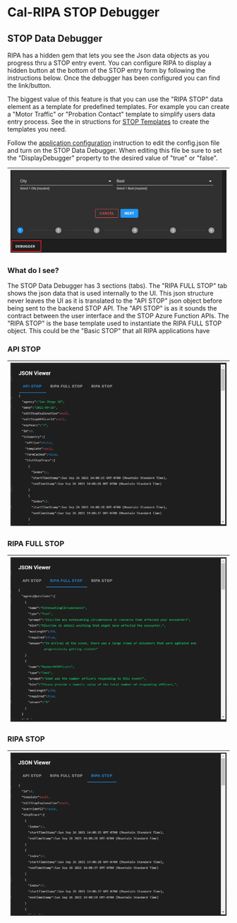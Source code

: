 # Cal-RIPA STOP Debugger

## STOP Data Debugger

RIPA has a hidden gem that lets you see the Json data objects as you progress thru a STOP entry event. You can configure RIPA to display a hidden button at the bottom of the STOP entry form by following the instructions below. Once the debugger has been configured you can find the link/button.

The biggest value of this feature is that you can use the "RIPA STOP" data element as a template for predefined templates. For example you can create a "Motor Traffic" or "Probation Contact" template to simplify users data entry process. See the in structions for [STOP Templates](STOP-TEMPLATES.md) to create the templates you need.

Follow the [application configuration](./APP-CONFIG.md) instruction to edit the config.json file and turn on the STOP Data Debugger. When editing this file be sure to set the "DisplayDebugger" property to the desired value of "true" or "false".

| ![RIPA STOP Data Debugger](./assets/RIPA-STOP-Data-Debugger-01.png) |
| ------------------------------------------------------------------- |

### What do I see?

The STOP Data Debugger has 3 sections (tabs). The "RIPA FULL STOP" tab shows the json data that is used internally to the UI. This json structure never leaves the UI as it is translated to the "API STOP" json object before being sent to the backend STOP API. The "API STOP" is as it sounds the contract between the user interface and the STOP Azure Function APIs. The "RIPA STOP" is the base template used to instantiate the RIPA FULL STOP object. This could be the "Basic STOP" that all RIPA applications have

### API STOP

| ![API STOP](./assets/RIPA-STOP-Data-Debugger-02.png) |
|-

### RIPA FULL STOP

| ![RIPA FULL STOP](./assets/RIPA-STOP-Data-Debugger-03.png) |
|-

### RIPA STOP

| ![RIPA STOP](./assets/RIPA-STOP-Data-Debugger-04.png) |
|-
